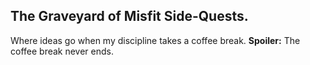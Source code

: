 ## The Graveyard of Misfit Side-Quests.
Where ideas go when my discipline takes a coffee break.
**Spoiler:** The coffee break never ends.
